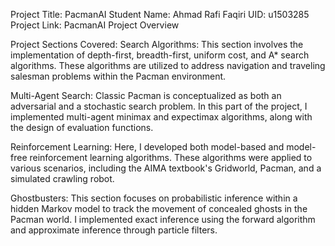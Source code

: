 Project Title: PacmanAI
Student Name: Ahmad Rafi Faqiri
UID: u1503285
Project Link: PacmanAI Project Overview

Project Sections Covered:
Search Algorithms:
This section involves the implementation of depth-first, breadth-first, uniform cost, and A* search algorithms. These algorithms are utilized to address navigation and traveling salesman problems within the Pacman environment.

Multi-Agent Search:
Classic Pacman is conceptualized as both an adversarial and a stochastic search problem. In this part of the project, I implemented multi-agent minimax and expectimax algorithms, along with the design of evaluation functions.

Reinforcement Learning:
Here, I developed both model-based and model-free reinforcement learning algorithms. These algorithms were applied to various scenarios, including the AIMA textbook's Gridworld, Pacman, and a simulated crawling robot.

Ghostbusters:
This section focuses on probabilistic inference within a hidden Markov model to track the movement of concealed ghosts in the Pacman world. I implemented exact inference using the forward algorithm and approximate inference through particle filters.
